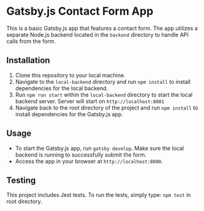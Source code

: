 # Gatsby.js Contact Form App

This is a basic Gatsby.js app that features a contact form. The app utilizes a separate Node.js backend located in the `backend` directory to handle API calls from the form.

## Installation

1. Clone this repository to your local machine.
2. Navigate to the `local-backend` directory and run `npm install` to install dependencies for the local backend.
3. Run `npm run start` within the `local-backend` directory to start the local backend server. Server will start on `http://localhost:8001`
4. Navigate back to the root directory of the project and run `npm install` to install dependencies for the Gatsby.js app.

## Usage

- To start the Gatsby.js app, run `gatsby develop`. Make sure the local backend is running to successfully submit the form.
- Access the app in your browser at `http://localhost:8000`.

## Testing

This project includes Jest tests. To run the tests, simply type: `npm test` in root directory. 

